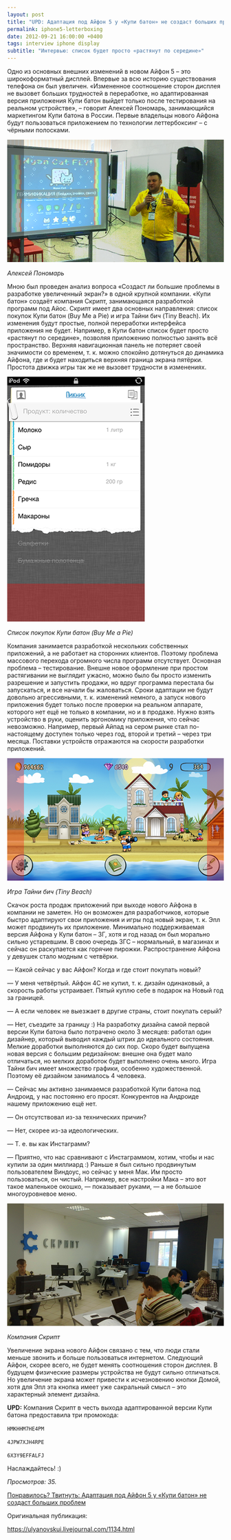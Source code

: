 ```yaml
---
layout: post
title: "UPD: Адаптация под Айфон 5 у «Купи батон» не создаст больших проблем"
permalink: iphone5-letterboxing
date: 2012-09-21 16:00:00 +0400
tags: interview iphone display
subtitle: "Интервью: список будет просто «растянут по середине»"
---
```


Одно из основных внешних изменений в новом Айфон 5 – это широкоформатный дисплей. Впервые за всю историю существования телефона он был увеличен. «Измененное соотношение сторон дисплея не вызовет больших трудностей в переработке, но адаптированная версия приложения Купи батон выйдет только после тестирования на реальном устройстве», – говорит Алексей Пономарь, занимающийся маркетингом Купи батона в России. Первые владельцы нового Айфона будут пользоваться приложением по технологии леттербоксинг – с чёрными полосками.

![Алексей Пономарь](/img/iphone5-letterboxing/alex-ponomar.png)

*Алексей Пономарь*

Мною был проведен анализ вопроса «Создаст ли большие проблемы в разработке увеличенный экран?» в одной крупной компании. «Купи батон» создаёт компания Скрипт, занимающаяся разработкой программ под Айос. Скрипт имеет два основных направления: список покупок Купи батон (Buy Me a Pie) и игра Тайни бич (Tiny Beach). Их изменения будут простые, полной переработки интерфейса приложения не будет. Например, в Купи батон список будет просто «растянут по середине», позволяя приложению полностью занять всё пространство. Верхняя навигационная панель не потеряет своей значимости со временем, т. к. можно спокойно дотянуться до динамика Айфона, где и будет находиться верхняя граница экрана пятёрки. Простота движка игры так же не вызовет трудности в изменениях.

![Список покупок Купи батон (Buy Me a Pie)](/img/iphone5-letterboxing/buy-me-a-pie.png)

*Список покупок Купи батон (Buy Me a Pie)*

Компания занимается разработкой нескольких собственных приложений, а не работает на сторонних клиентов. Поэтому проблема массового перехода огромного числа программ отсутствует. Основная проблема – тестирование. Внешне новое оформление при простом растягивании не выглядит ужасно, можно было бы просто изменить разрешение и запустить продажи, но вдруг программа перестала бы запускаться, и все начали бы жаловаться. Сроки адаптации не будут довольно агрессивными, т. к. изменений немного, а запуск нового приложения будет только после проверки на реальном аппарате, которого нет ещё не только в компании, но и в продаже. Нужно взять устройство в руки, оценить эргономику приложения, что сейчас невозможно. Например, первый Айпад на сером рынке стал по-настоящему доступен только через год, второй и третий – через три месяца. Поставки устройств отражаются на скорости разработки приложений.

![Игра Тайни бич (Tiny Beach)](/img/iphone5-letterboxing/tiny-beach.png)

*Игра Тайни бич (Tiny Beach)*

Скачок роста продаж приложений при выходе нового Айфона в компании не заметен. Но он возможен для разработчиков, которые быстро адаптируют свои приложения и игры под новый экран, т. к. Эпл может продвинуть их приложение. Минимально поддерживаемая версия Айфона у Купи батон – 3Г, хотя и год назад он был морально сильно устаревшим. В свою очередь 3ГС – нормальный, в магазинах и сейчас он раскупается как горячие пирожки. Распространение Айфона у девушек стало модным с четвёрки.

— Какой сейчас у вас Айфон? Когда и где стоит покупать новый?

— У меня четвёртый. Айфон 4С не купил, т. к. дизайн одинаковый, а скорость работы устраивает. Пятый куплю себе в подарок на Новый год за границей.

— А если человек не выезжает в другие страны, стоит покупать серый?

— Нет, съездите за границу :)
На разработку дизайна самой первой версии Купи батона было потрачено около 3 месяцев: работал один дизайнер, который выводил каждый штрих до идеального состояния. Мелкие доработки выполняются до сих пор. Скоро будет выпущена новая версия с большим редизайном: внешне она будет мало отличаться, но мелких доработок будет выполнено очень много. Игра Тайни бич имеет множество графики, особенно художественной. Поэтому её дизайном занималось 4 человека.

— Сейчас мы активно занимаемся разработкой Купи батона под Андроид, у нас постоянно его просят. Конкурентов на Андроиде нашему приложению ещё нет.

— Он отсутствовал из-за технических причин?

— Нет, скорее из-за идеологических.

— Т. е. вы как Инстаграмм?

— Приятно, что нас сравнивают с Инстаграммом, хотим, чтобы и нас купили за один миллиард :) Раньше я был сильно продвинутым пользователем Виндоус, но сейчас у меня Мак. Им просто пользоваться, он чистый. Например, все настройки Мака – это вот такое маленькое окошко, — показывает руками, — а не большое многоуровневое меню.

![Компания Скрипт](/img/iphone5-letterboxing/skript-company.png)

*Компания Скрипт*

Увеличение экрана нового Айфон связано с тем, что люди стали меньше звонить и больше пользоваться интернетом. Следующий Айфон, скорее всего, не будет менять соотношения сторон дисплея. В будущем физические размеры устройства не будут сильно отличаться. Но увеличение экрана может привести к исчезновению кнопки Домой, хотя для Эпл эта кнопка имеет уже сакральный смысл – это характерный элемент дизайна.

**UPD:** Компания Скрипт в честь выхода адаптированной версии Купи батона предоставила три промокода:

`HMKHHM7HE4PM`

`4JPW7XJH4RPE`

`6X3Y9EFFALFJ`

Наслаждайтесь! :)

*Просмотров: 35.*

[Понравилось? Твитнуть: Адаптация под Айфон 5 у «Купи батон» не создаст больших проблем](http://twitter.com/home?status=%D0%90%D0%B4%D0%B0%D0%BF%D1%82%D0%B0%D1%86%D0%B8%D1%8F%20%D0%BF%D0%BE%D0%B4%20%D0%90%D0%B9%D1%84%D0%BE%D0%BD%205%20%D1%83%20%C2%AB%D0%9A%D1%83%D0%BF%D0%B8%20%D0%B1%D0%B0%D1%82%D0%BE%D0%BD%C2%BB%20%D0%BD%D0%B5%20%D1%81%D0%BE%D0%B7%D0%B4%D0%B0%D1%81%D1%82%20%D0%B1%D0%BE%D0%BB%D1%8C%D1%88%D0%B8%D1%85%20%D0%BF%D1%80%D0%BE%D0%B1%D0%BB%D0%B5%D0%BC%20bit.ly/iphone5adaptive)

Оригинальная публикация:

<https://ulyanovskui.livejournal.com/1134.html>
